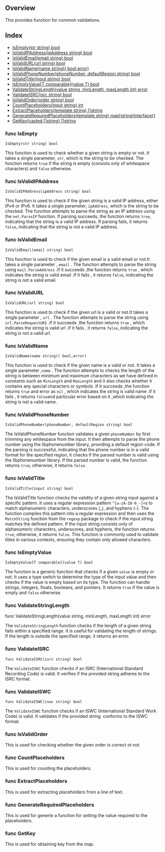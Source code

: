 ## Overview

This provides function for common validations.

## Index

- [IsEmpty(str string) bool](#func-IsEmpty)
- [IsValidIPAddress(ipAddress string) bool](#func-IsValidIPAddress)
- [IsValidEmail(email string) bool](#func-IsValidEmail)
- [IsValidURL(url string) bool](#func-IsValidURL)
- [IsValidName(name string)( bool,error)](#func-IsValidName)
- [IsValidPhoneNumber(phoneNumber, defaultRegion string) bool](#func-IsValidPhoneNumber)
- [IsValidTitle(input string) bool](#func-IsValidTitle)
- [IsEmptyValue[T comparable](value T) bool](#func-IsEmptyValue)
- [ValidateStringLength(value string, minLength, maxLength int) error](#func-ValidateStringLength)
- [ValidateISRC(isrc string) bool](#func-ValidateISRC)
- [IsValidOrder(order string) bool](#func-IsValidOrder)
- [CountPlaceholders(input string) int](#func-CountPlaceholders)
- [ExtractPlaceholders(template string) []string](#func-ExtractPlaceholders)
- [GenerateRequiredPlaceholders(template string) map[string]interface{}](#func-GenerateRequiredPlaceholders)
- [GetKey(casted []string) []string](#func-GetKey)


### func IsEmpty

    IsEmpty(str string) bool

This function is used to check whether a given string is empty or not. It takes a single parameter, `str`, which is the string to be checked. The function returns `true` if the string is empty (consists only of whitespace characters) and `false` otherwise.

### func IsValidIPAddress

    IsValidIPAddress(ipAddress string) bool

This function is used to check if the given string is a valid IP address, either IPv4 or IPv6. It takes a single parameter, `ipAddress`, which is the string to be checked. The function attempts to parse the string as an IP address using the `net.ParseIP` function. If parsing succeeds, the function returns `true`, indicating that the string is a valid IP address. If parsing fails, it returns `false`, indicating that the string is not a valid IP address.

### func IsValidEmail

    IsValidEmail(email string) bool

This function is used to check if the given email is a valid email or not.It takes a single parameter ,
`email` . The function attempts to parse the string using `mail.ParseAddress` .If it succeeds ,the function returns `true` , which indicates the string is valid email .If it fails , it returns `false`,
indicating the string is not a valid email.

### func IsValidURL

    IsValidURL(url string) bool

This function is used to check if the given url is a valid or not.It takes a single parameter ,
`url` . The function attempts to parse the string using `url.ParseRequestURI` .If it succeeds ,the function returns `true` , which indicates the string is valid url .If it fails , it returns `false`,
indicating the string is not a valid url.

### func IsValidName

    IsValidName(name string)( bool,error)

This function is used to check if the given name is a valid or not. It takes a single parameter ,`name` . The function attempts to checks the length of the string is between minimum and maximum characters as we have defined in constants such as `MinLength` and `MaxLength` and it also checks whether it contains any special characters or symbols .If it succeeds ,the function returns `true` and error as `nil` , which indicates the string is valid name .If it fails , it returns `false`and particular error based on it ,which indicating the string is not a valid name.

### func IsValidPhoneNumber

    IsValidPhoneNumber(phoneNumber, defaultRegion string) bool

The IsValidPhoneNumber function validates a given `phoneNumber` by first trimming any whitespace from the input. It then attempts to parse the phone number using the libphonenumber library, providing a default region code. If the parsing is successful, indicating that the phone number is in a valid format for the specified region, it checks if the parsed number is valid using the libphonenumber library. If the parsed number is valid, the function returns `true`; otherwise, it returns `false`.

### func IsValidTitle

    IsValidTitle(input string) bool

The IsValidTitle function checks the validity of a given string input against a specific pattern. It uses a regular expression pattern `^[a-zA-Z0-9_-]+$` to match alphanumeric characters, underscores (\_), and hyphens (-). The function compiles this pattern into a regular expression and then uses the `MatchString` function from the `regexp` package to check if the input string matches the defined pattern. If the input string consists only of alphanumeric characters, underscores, and hyphens, the function returns `true`; otherwise, it returns `false`. This function is commonly used to validate titles in various contexts, ensuring they contain only allowed characters.

### func IsEmptyValue

    IsEmptyValue[T comparable](value T) bool

The function is a generic function that checks if a given `value` is empty or not. It uses a type switch to determine the type of the input value and then checks if the value is empty based on its type. The function can handle strings, integers, floats, booleans, and pointers. It returns `true` if the value is empty and `false` otherwise.


### func ValidateStringLength

func ValidateStringLength(value string, minLength, maxLength int) error

The `ValidateStringLength` function checks if the length of a given string falls within a specified range. It is useful for validating the length of strings. If the length is outside the specified range, it returns an error.

### func ValidateISRC

    func ValidateISRC(isrc string) bool

The `ValidateISRC` function checks if an ISRC (International Standard Recording Code) is valid. It verifies if the provided string adheres to the ISRC format.


### func ValidateISWC

    func ValidateISWC(iswc string) bool

The `ValidateISWC` function checks if an ISWC (International Standard Work Code) is valid. It validates if the provided string. conforms to the ISWC format.

### func IsValidOrder

This is used for checking whether the given order is correct ot not.

### func CountPlaceholders

This is used for counting the placeholders.

### func ExtractPlaceholders

This is used for extracting placeholders from a line of text.

### func GenerateRequiredPlaceholders

This is used for generte a function for setting the value required to the placeholders.

### func GetKey

This is used for obtaining key from the map.